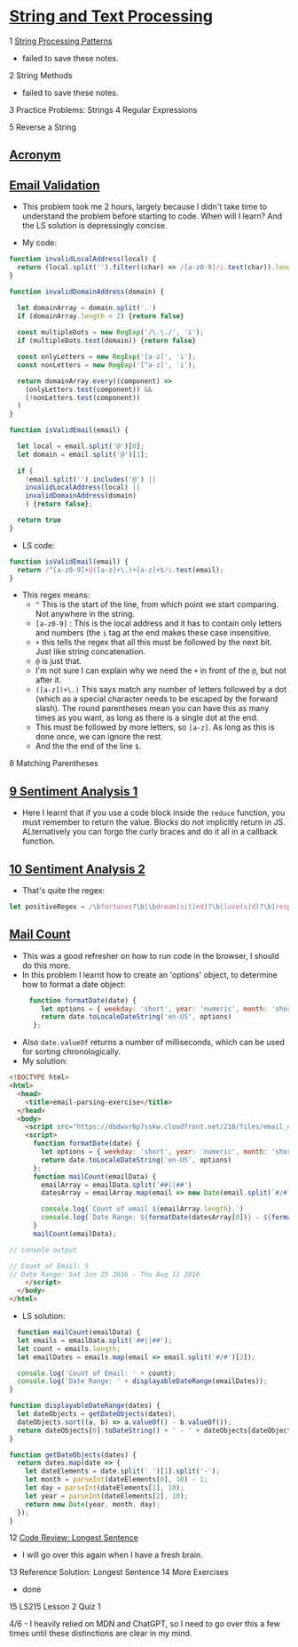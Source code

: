 
# [String and Text Processing](https://launchschool.com/lessons/08996120/assignments)

1	[String Processing Patterns](https://launchschool.com/lessons/08996120/assignments/da21fd18)

- failed to save these notes.

2	String Methods

- failed to save these notes.

3	Practice Problems: Strings
4	Regular Expressions

5	Reverse a String

## [Acronym](https://launchschool.com/lessons/08996120/assignments/e06e683a)

## [Email Validation](https://launchschool.com/lessons/08996120/assignments/7bb83747)

- This problem took me 2 hours, largely because I didn't take time to understand the problem before starting to code. When will I learn? And the LS solution is depressingly concise.

- My code: 

```javascript
function invalidLocalAddress(local) {
  return (local.split('').filter((char) => /[a-z0-9]/i.test(char)).length !== local.length);
}

function invalidDomainAddress(domain) {

  let domainArray = domain.split('.')
  if (domainArray.length < 2) {return false}
  
  const multipleDots = new RegExp('/\.\./', 'i');
  if (multipleDots.test(domain)) {return false}

  const onlyLetters = new RegExp('[a-z]', 'i');
  const nonLetters = new RegExp('[^a-z]', 'i');

  return domainArray.every((component) => 
    (onlyLetters.test(component)) &&
    (!nonLetters.test(component))
  )
}

function isValidEmail(email) {

  let local = email.split('@')[0];
  let domain = email.split('@')[1];
  
  if (
    !email.split('').includes('@') ||
    invalidLocalAddress(local) ||
    invalidDomainAddress(domain)
    ) {return false};

  return true
}
```

- LS code:

```javascript
function isValidEmail(email) {
  return /^[a-z0-9]+@([a-z]+\.)+[a-z]+$/i.test(email);
}
```

- This regex means:
  - `^` This is the start of the line, from which point we start comparing. Not anywhere in the string.
  - `[a-z0-9]` : This is the local address and it has to contain only letters and numbers (the `i` tag at the end makes these case insensitive.
  - `+` this tells the regex that all this must be followed by the next bit. Just like string concatenation.
  - `@` is just that.
  - I'm not sure I can explain why we need the `+` in front of the `@`, but not after it.
  - `([a-z])+\.)` This says match any number of letters followed by a dot (which as a special character needs to be escaped by the forward slash). The round parentheses mean you can have this as many times as you want, as long as there is a single dot at the end.
  - This must be followed by more letters, so `[a-z]`. As long as this is done once, we can ignore the rest.
  - And the the end of the line `$`.
  

8	Matching Parentheses
## [9	Sentiment Analysis 1](https://launchschool.com/lessons/08996120/assignments/46f6d954)

- Here I learnt that if you use a code block inside the `reduce` function, you must remember to return the value. Blocks do not implicitly return in JS. ALternatively you can forgo the curly braces and do it all in a callback function.

## [10	Sentiment Analysis 2](https://launchschool.com/lessons/08996120/assignments/74d8d8ca)

- That's quite the regex:

```javascript
let positiveRegex = /\bfortunes?\b|\bdream(s|t|ed)?\b|love(s|d)?\b|respect(s|ed)?\b|\bpatien(ce|t)?\b|\bdevout(ly)?\b|\bnobler?\b|\bresolut(e|ion)?\b/gi;
```

## [Mail Count](https://launchschool.com/lessons/08996120/assignments/b425bdee)

- This was a good refresher on how to run code in the browser, I should do this more.
- In this problem I learnt how to create an 'options' object, to determine how to format a date object:

```javascript
     function formatDate(date) {
        let options = { weekday: 'short', year: 'numeric', month: 'short', day: 'numeric' };
        return date.toLocaleDateString('en-US', options)
      };
```

- Also `date.valueOf` returns a number of milliseconds, which can be used for sorting chronologically.
- My solution:

```html
<!DOCTYPE html>
<html>
  <head>
    <title>email-parsing-exercise</title>
  </head>
  <body>
    <script src="https://dbdwvr6p7sskw.cloudfront.net/210/files/email_data_v2.js"></script>
    <script>
      function formatDate(date) {
        let options = { weekday: 'short', year: 'numeric', month: 'short', day: 'numeric' };
        return date.toLocaleDateString('en-US', options)
      };
      function mailCount(emailData) {
        emailArray = emailData.split('##||##')
        datesArray = emailArray.map(email => new Date(email.split(`#/#`)[2])).sort((date1, date2) => date1 - date2)

        console.log(`Count of email ${emailArray.length}.`)
        console.log(`Date Range: ${formatDate(datesArray[0])} - ${formatDate(datesArray[datesArray.length - 1])}`);
      }
      mailCount(emailData);

// console output

// Count of Email: 5
// Date Range: Sat Jun 25 2016 - Thu Aug 11 2016
    </script>
  </body>
</html>
```

- LS solution:

```javascript
  function mailCount(emailData) {
  let emails = emailData.split('##||##');
  let count = emails.length;
  let emailDates = emails.map(email => email.split('#/#')[2]);

  console.log('Count of Email: ' + count);
  console.log('Date Range: ' + displayableDateRange(emailDates));
}

function displayableDateRange(dates) {
  let dateObjects = getDateObjects(dates);
  dateObjects.sort((a, b) => a.valueOf() - b.valueOf());
  return dateObjects[0].toDateString() + ' - ' + dateObjects[dateObjects.length - 1].toDateString();
}

function getDateObjects(dates) {
  return dates.map(date => {
    let dateElements = date.split(' ')[1].split('-');
    let month = parseInt(dateElements[0], 10) - 1;
    let day = parseInt(dateElements[1], 10);
    let year = parseInt(dateElements[2], 10);
    return new Date(year, month, day);
  });
}
```

12	[Code Review: Longest Sentence](https://launchschool.com/lessons/08996120/assignments/ef3b41db)


- I will go over this again when I have a fresh brain.

13	Reference Solution: Longest Sentence
14	More Exercises

- done

15	LS215 Lesson 2 Quiz 1

4/6 - I heavily relied on MDN and ChatGPT, so I need to go over this a few times until these distinctions are clear in my mind. 
